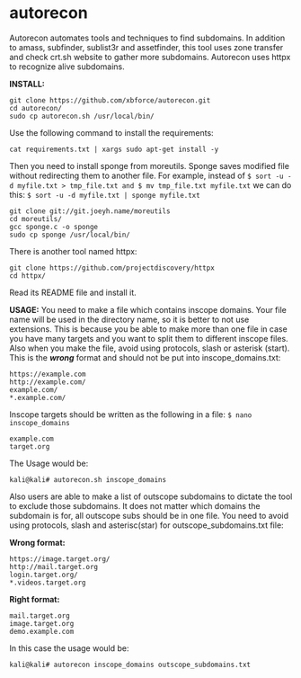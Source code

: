 # autorecon

Autorecon automates tools and techniques to find subdomains.
In addition to amass, subfinder, sublist3r and assetfinder, this tool uses zone transfer and check crt.sh website to gather more subdomains.
Autorecon uses httpx to recognize alive subdomains.



**INSTALL:**
```
git clone https://github.com/xbforce/autorecon.git
cd autorecon/
sudo cp autorecon.sh /usr/local/bin/
```

Use the following command to install the requirements:
```
cat requirements.txt | xargs sudo apt-get install -y
```

Then you need to install sponge from moreutils. Sponge saves modified file without redirecting them to another file.
For example, instead of ```$ sort -u -d myfile.txt > tmp_file.txt and $ mv tmp_file.txt myfile.txt``` we can do this: ```$ sort -u -d myfile.txt | sponge myfile.txt```

```
git clone git://git.joeyh.name/moreutils
cd moreutils/
gcc sponge.c -o sponge
sudo cp sponge /usr/local/bin/
```

There is another tool named httpx:
```
git clone https://github.com/projectdiscovery/httpx
cd httpx/
```
Read its README file and install it.


**USAGE:**
You need to make a file which contains inscope domains. Your file name will be used in the directory name, so it is better to not use extensions. This is because you be able to make more than one file in case you have many targets and you want to split them to different inscope files. 
Also when you make the file, avoid using protocols, slash or asterisk (start).
This is the ***wrong*** format and should not be put into inscope_domains.txt:
```
https://example.com
http://example.com/
example.com/
*.example.com/
```

Inscope targets should be written as the following in a file:
```$ nano inscope_domains```

```
example.com
target.org
```

The Usage would be:
```
kali@kali# autorecon.sh inscope_domains
```


Also users are able to make a list of outscope subdomains to dictate the tool to exclude those subdomains. It does not matter which domains the subdomain is for, all outscope subs should be in one file.
You need to avoid using protocols, slash and asterisc(star) for outscope_subdomains.txt file:

**Wrong format:**
```
https://image.target.org/
http://mail.target.org
login.target.org/
*.videos.target.org
```

**Right format:**
```
mail.target.org
image.target.org
demo.example.com
```

In this case the usage would be:
```
kali@kali# autorecon inscope_domains outscope_subdomains.txt
```
